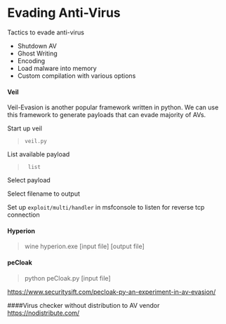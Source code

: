 # Evading Anti-Virus

Tactics to evade anti-virus
* Shutdown AV
* Ghost Writing
* Encoding
* Load malware into memory
* Custom compilation with various options

#### Veil
Veil-Evasion is another popular framework written in python. We can use this framework to generate payloads that can evade majority of AVs.

Start up veil

> `veil.py`

List available payload

> ` list`

Select payload

Select filename to output

Set up `exploit/multi/handler` in msfconsole to listen for reverse tcp connection


#### Hyperion


> wine hyperion.exe \[input file\] \[output file\]

#### peCloak

> python peCloak.py \[input file\]

https://www.securitysift.com/pecloak-py-an-experiment-in-av-evasion/

####Virus checker without distribution to AV vendor
https://nodistribute.com/
